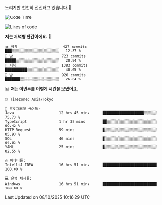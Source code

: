 느리지만 천천히 전진하고 있습니다.🐢

<!--START_SECTION:waka-->
![Code Time](http://img.shields.io/badge/Code%20Time-1%2C697%20hrs%2024%20mins-blue)

![Lines of code](https://img.shields.io/badge/%EC%A0%80%EB%8A%94%20%EC%97%AC%ED%83%9C%EA%B9%8C%EC%A7%80%20-947.1%20thousand%20%EC%A4%84%EC%9D%98%20%EC%BD%94%EB%93%9C%EB%A5%BC%20%EC%9E%91%EC%84%B1%ED%96%88%EC%96%B4%EC%9A%94.-blue)

**저는 저녁형 인간이에요. 🦉** 

```text
🌞 아침                     427 commits         ███░░░░░░░░░░░░░░░░░░░░░░   12.37 % 
🌆 낮　                     723 commits         █████░░░░░░░░░░░░░░░░░░░░   20.94 % 
🌃 저녁                     1383 commits        ██████████░░░░░░░░░░░░░░░   40.05 % 
🌙 밤　                     920 commits         ███████░░░░░░░░░░░░░░░░░░   26.64 % 
```


📊 **저는 이번주를 이렇게 시간을 보냈어요.** 

```text
🕑︎ Timezone: Asia/Tokyo

💬 프로그래밍 언어들: 
Java                     12 hrs 45 mins      ███████████████████░░░░░░   75.73 % 
TypeScript               1 hr 35 mins        ██░░░░░░░░░░░░░░░░░░░░░░░   09.42 % 
HTTP Request             59 mins             █░░░░░░░░░░░░░░░░░░░░░░░░   05.93 % 
SQL                      46 mins             █░░░░░░░░░░░░░░░░░░░░░░░░   04.63 % 
YAML                     25 mins             █░░░░░░░░░░░░░░░░░░░░░░░░   02.55 % 

🔥 에디터들: 
IntelliJ IDEA            16 hrs 51 mins      █████████████████████████   100.00 % 

💻 운영 체제들: 
Windows                  16 hrs 51 mins      █████████████████████████   100.00 % 
```


 Last Updated on 08/10/2025 10:16:29 UTC
<!--END_SECTION:waka-->
